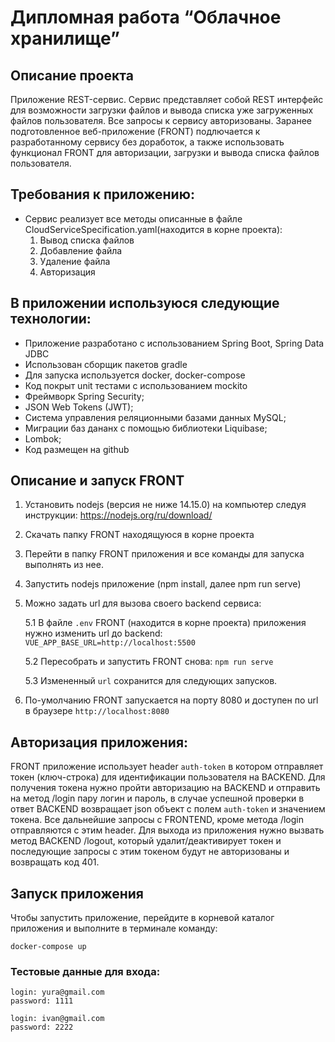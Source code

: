 # Дипломная работа “Облачное хранилище”

## Описание проекта

Приложение REST-сервис. Сервис представляет собой REST интерфейс для возможности загрузки файлов и вывода списка уже загруженных файлов пользователя.
Все запросы к сервису авторизованы. Заранее подготовленное веб-приложение (FRONT) подлючается к разработанному сервису без доработок,
а также использовать функционал FRONT для авторизации, загрузки и вывода списка файлов пользователя.

## Требования к приложению:
- Сервис реализует все методы описанные в файле CloudServiceSpecification.yaml(находится в корне проекта):
    1. Вывод списка файлов
    2. Добавление файла
    3. Удаление файла
    4. Авторизация

## В приложении используюся следующие технологии: 

- Приложение разработано с использованием Spring Boot, Spring Data JDBC
- Использован сборщик пакетов gradle
- Для запуска используется docker, docker-compose
- Код покрыт unit тестами с использованием mockito
- Фреймворк Spring Security;
- JSON Web Tokens (JWT);
- Система управления реляционными базами данных MySQL;
- Миграции баз дананх с помощью библиотеки Liquibase;
- Lombok;
- Код размещен на github

## Описание и запуск FRONT

1. Установить nodejs (версия не ниже 14.15.0) на компьютер следуя инструкции: https://nodejs.org/ru/download/
2. Скачать папку FRONT находящуюся в корне проекта
3. Перейти в папку FRONT приложения и все команды для запуска выполнять из нее.
4. Запустить nodejs приложение (npm install, далее npm run serve)
5. Можно задать url для вызова своего backend сервиса:

   5.1 В файле `.env` FRONT (находится в корне проекта) приложения нужно изменить url до backend: `VUE_APP_BASE_URL=http://localhost:5500`

   5.2  Пересобрать и запустить FRONT снова: `npm run serve`

   5.3  Измененный `url` сохранится для следующих запусков.
6. По-умолчанию FRONT запускается на порту 8080 и доступен по url в браузере `http://localhost:8080`


## Авторизация приложения:

FRONT приложение использует header `auth-token` в котором отправляет токен (ключ-строка) для идентификации пользователя на BACKEND.
Для получения токена нужно пройти авторизацию на BACKEND и отправить на метод /login пару логин и пароль, в случае успешной проверки в ответ BACKEND возвращает json объект
с полем `auth-token` и значением токена. Все дальнейшие запросы с FRONTEND, кроме метода /login отправляются с этим header.
Для выхода из приложения нужно вызвать метод BACKEND /logout, который удалит/деактивирует токен и последующие запросы с этим токеном будут не авторизованы и возвращать код 401.


## Запуск приложения
Чтобы запустить приложение, перейдите в корневой каталог приложения и выполните в терминале команду:
```
docker-compose up
```

### Тестовые данные для входа:
```
login: yura@gmail.com
password: 1111
```
```
login: ivan@gmail.com
password: 2222
```